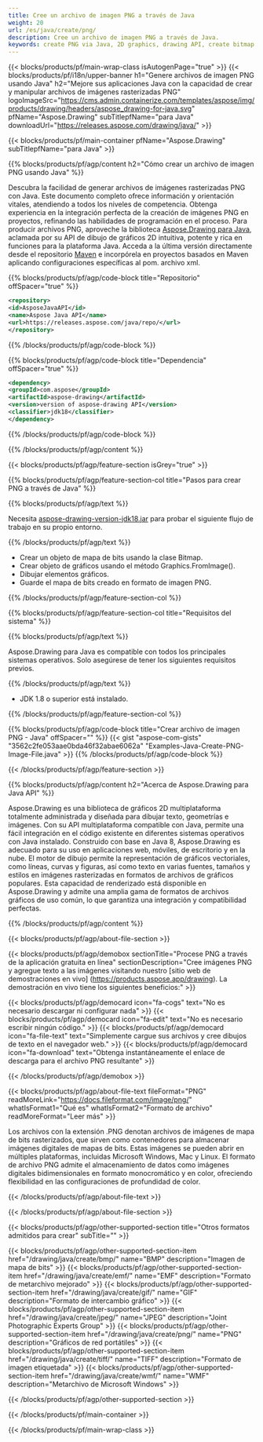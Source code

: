 ```yaml
---
title: Cree un archivo de imagen PNG a través de Java
weight: 20
url: /es/java/create/png/
description: Cree un archivo de imagen PNG a través de Java.
keywords: create PNG via Java, 2D graphics, drawing API, create bitmap in Java, Drawing para Java, save bitmap, save PNG image, cross-platform 2D graphic library, Bitmap class, vector graphics drawing, draw text, rendering raster images, PNG image file
---
```


{{< blocks/products/pf/main-wrap-class isAutogenPage="true" >}}
{{< blocks/products/pf/i18n/upper-banner h1="Genere archivos de imagen PNG usando Java" h2="Mejore sus aplicaciones Java con la capacidad de crear y manipular archivos de imágenes rasterizadas PNG" logoImageSrc="https://cms.admin.containerize.com/templates/aspose/img/products/drawing/headers/aspose_drawing-for-java.svg" pfName="Aspose.Drawing" subTitlepfName="para Java" downloadUrl="https://releases.aspose.com/drawing/java/" >}}

{{< blocks/products/pf/main-container pfName="Aspose.Drawing" subTitlepfName="para Java" >}}


{{% blocks/products/pf/agp/content h2="Cómo crear un archivo de imagen PNG usando Java" %}}

Descubra la facilidad de generar archivos de imágenes rasterizadas PNG con Java. Este documento completo ofrece información y orientación vitales, atendiendo a todos los niveles de competencia. Obtenga experiencia en la integración perfecta de la creación de imágenes PNG en proyectos, refinando las habilidades de programación en el proceso. Para producir archivos PNG, aproveche la biblioteca [Aspose.Drawing para Java](https://products.aspose.com/drawing/java), aclamada por su API de dibujo de gráficos 2D intuitiva, potente y rica en funciones para la plataforma Java. Acceda a la última versión directamente desde el repositorio [Maven](https://releases.aspose.com/java/repo/com/aspose/aspose-drawing/) e incorpórela en proyectos basados ​​en Maven aplicando configuraciones específicas al pom. archivo xml.

{{% blocks/products/pf/agp/code-block title="Repositorio" offSpacer="true" %}}

```xml
<repository>
<id>AsposeJavaAPI</id>
<name>Aspose Java API</name>
<url>https://releases.aspose.com/java/repo/</url>
</repository>
```

{{% /blocks/products/pf/agp/code-block %}}

{{% blocks/products/pf/agp/code-block title="Dependencia" offSpacer="true" %}}

```xml
<dependency>
<groupId>com.aspose</groupId>
<artifactId>aspose-drawing</artifactId>
<version>version of aspose-drawing API</version>
<classifier>jdk18</classifier>
</dependency>
```

{{% /blocks/products/pf/agp/code-block %}}

{{% /blocks/products/pf/agp/content %}}


{{< blocks/products/pf/agp/feature-section isGrey="true" >}}

{{% blocks/products/pf/agp/feature-section-col title="Pasos para crear PNG a través de Java" %}}

{{% blocks/products/pf/agp/text %}}

Necesita [aspose-drawing-version-jdk18.jar](https://releases.aspose.com/drawing/java/) para probar el siguiente flujo de trabajo en su propio entorno.

{{% /blocks/products/pf/agp/text %}}

+ Crear un objeto de mapa de bits usando la clase Bitmap.
+ Crear objeto de gráficos usando el método Graphics.FromImage().
+ Dibujar elementos gráficos.
+ Guarde el mapa de bits creado en formato de imagen PNG.

{{% /blocks/products/pf/agp/feature-section-col %}}

{{% blocks/products/pf/agp/feature-section-col title="Requisitos del sistema" %}}

{{% blocks/products/pf/agp/text %}}

Aspose.Drawing para Java es compatible con todos los principales sistemas operativos. Solo asegúrese de tener los siguientes requisitos previos.

{{% /blocks/products/pf/agp/text %}}

- JDK 1.8 o superior está instalado.

{{% /blocks/products/pf/agp/feature-section-col %}}

{{% blocks/products/pf/agp/code-block title="Crear archivo de imagen PNG - Java" offSpacer="" %}}
{{< gist "aspose-com-gists" "3562c2fe053aae0bda46f32abae6062a" "Examples-Java-Create-PNG-Image-File.java" >}}
{{% /blocks/products/pf/agp/code-block %}}

{{< /blocks/products/pf/agp/feature-section >}}


<!-- aboutfile Starts -->

{{% blocks/products/pf/agp/content h2="Acerca de Aspose.Drawing para Java API" %}}

Aspose.Drawing es una biblioteca de gráficos 2D multiplataforma totalmente administrada y diseñada para dibujar texto, geometrías e imágenes. Con su API multiplataforma compatible con Java, permite una fácil integración en el código existente en diferentes sistemas operativos con Java instalado. Construido con base en Java 8, Aspose.Drawing es adecuado para su uso en aplicaciones web, móviles, de escritorio y en la nube. El motor de dibujo permite la representación de gráficos vectoriales, como líneas, curvas y figuras, así como texto en varias fuentes, tamaños y estilos en imágenes rasterizadas en formatos de archivos de gráficos populares. Esta capacidad de renderizado está disponible en Aspose.Drawing y admite una amplia gama de formatos de archivos gráficos de uso común, lo que garantiza una integración y compatibilidad perfectas.

{{% /blocks/products/pf/agp/content %}}


{{< blocks/products/pf/agp/about-file-section >}}

{{< blocks/products/pf/agp/demobox sectionTitle="Procese PNG a través de la aplicación gratuita en línea" sectionDescription="Cree imágenes PNG y agregue texto a las imágenes visitando nuestro [sitio web de demostraciones en vivo] (https://products.aspose.app/drawing). La demostración en vivo tiene los siguientes beneficios:" >}}

{{< blocks/products/pf/agp/democard icon="fa-cogs" text="No es necesario descargar ni configurar nada" >}}
{{< blocks/products/pf/agp/democard icon="fa-edit" text="No es necesario escribir ningún código." >}}
{{< blocks/products/pf/agp/democard icon="fa-file-text" text="Simplemente cargue sus archivos y cree dibujos de texto en el navegador web." >}}
{{< blocks/products/pf/agp/democard icon="fa-download" text="Obtenga instantáneamente el enlace de descarga para el archivo PNG resultante" >}}

{{< /blocks/products/pf/agp/demobox >}}

{{< blocks/products/pf/agp/about-file-text fileFormat="PNG" readMoreLink="https://docs.fileformat.com/image/png/" whatIsFormat1="Qué es" whatIsFormat2="Formato de archivo" readMoreFormat="Leer más" >}}

Los archivos con la extensión .PNG denotan archivos de imágenes de mapa de bits rasterizados, que sirven como contenedores para almacenar imágenes digitales de mapas de bits. Estas imágenes se pueden abrir en múltiples plataformas, incluidas Microsoft Windows, Mac y Linux. El formato de archivo PNG admite el almacenamiento de datos como imágenes digitales bidimensionales en formato monocromático y en color, ofreciendo flexibilidad en las configuraciones de profundidad de color.

{{< /blocks/products/pf/agp/about-file-text >}}

{{< /blocks/products/pf/agp/about-file-section >}}

<!-- aboutfile Ends -->


{{< blocks/products/pf/agp/other-supported-section title="Otros formatos admitidos para crear" subTitle="" >}}

{{< blocks/products/pf/agp/other-supported-section-item href="/drawing/java/create/bmp/" name="BMP" description="Imagen de mapa de bits" >}}
{{< blocks/products/pf/agp/other-supported-section-item href="/drawing/java/create/emf/" name="EMF" description="Formato de metarchivo mejorado" >}}
{{< blocks/products/pf/agp/other-supported-section-item href="/drawing/java/create/gif/" name="GIF" description="Formato de intercambio gráfico" >}}
{{< blocks/products/pf/agp/other-supported-section-item href="/drawing/java/create/jpeg/" name="JPEG" description="Joint Photographic Experts Group" >}}
{{< blocks/products/pf/agp/other-supported-section-item href="/drawing/java/create/png/" name="PNG" description="Gráficos de red portátiles" >}}
{{< blocks/products/pf/agp/other-supported-section-item href="/drawing/java/create/tiff/" name="TIFF" description="Formato de imagen etiquetada" >}}
{{< blocks/products/pf/agp/other-supported-section-item href="/drawing/java/create/wmf/" name="WMF" description="Metarchivo de Microsoft Windows" >}}


{{< /blocks/products/pf/agp/other-supported-section >}}

{{< /blocks/products/pf/main-container >}}

{{< /blocks/products/pf/main-wrap-class >}}
